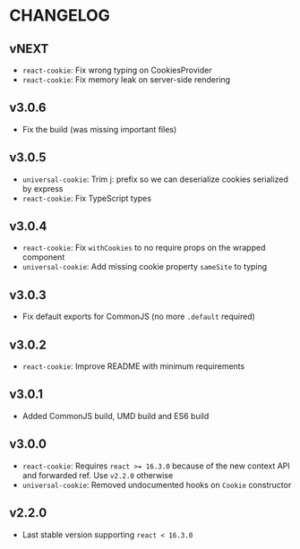 # CHANGELOG

## vNEXT

- `react-cookie`: Fix wrong typing on CookiesProvider
- `react-cookie`: Fix memory leak on server-side rendering

## v3.0.6

- Fix the build (was missing important files)

## v3.0.5

- `universal-cookie`: Trim j: prefix so we can deserialize cookies serialized by express
- `react-cookie`: Fix TypeScript types

## v3.0.4

- `react-cookie`: Fix `withCookies` to no require props on the wrapped component
- `universal-cookie`: Add missing cookie property `sameSite` to typing

## v3.0.3

- Fix default exports for CommonJS (no more `.default` required)

## v3.0.2

- `react-cookie`: Improve README with minimum requirements

## v3.0.1

- Added CommonJS build, UMD build and ES6 build

## v3.0.0

- `react-cookie`: Requires `react >= 16.3.0` because of the new context API and forwarded ref. Use `v2.2.0` otherwise
- `universal-cookie`: Removed undocumented hooks on `Cookie` constructor

## v2.2.0

- Last stable version supporting `react < 16.3.0`
